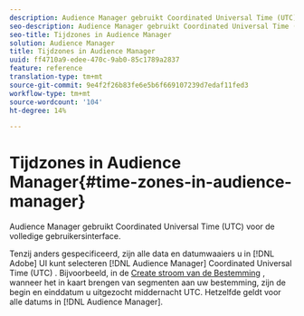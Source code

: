 ```yaml
---
description: Audience Manager gebruikt Coordinated Universal Time (UTC) voor de volledige gebruikersinterface.
seo-description: Audience Manager gebruikt Coordinated Universal Time (UTC) voor de volledige gebruikersinterface.
seo-title: Tijdzones in Audience Manager
solution: Audience Manager
title: Tijdzones in Audience Manager
uuid: ff4710a9-edee-470c-9ab0-85c1789a2837
feature: reference
translation-type: tm+mt
source-git-commit: 9e4f2f26b83fe6e5b6f669107239d7edaf11fed3
workflow-type: tm+mt
source-wordcount: '104'
ht-degree: 14%

---
```



# Tijdzones in Audience Manager{#time-zones-in-audience-manager}

Audience Manager gebruikt Coordinated Universal Time (UTC) voor de volledige gebruikersinterface.

Tenzij anders gespecificeerd, zijn alle data en datumwaaiers u in [!DNL Adobe] UI kunt selecteren [!DNL Audience Manager] Coordinated Universal Time (UTC) [](https://www.timeanddate.com/worldclock/timezone/utc). Bijvoorbeeld, in de [Create stroom van de Bestemming](../features/destinations/create-cookie-destination.md#segments-mapping) , wanneer het in kaart brengen van segmenten aan uw bestemming, zijn de begin en einddatum u uitgezocht middernacht UTC. Hetzelfde geldt voor alle datums in [!DNL Audience Manager].

